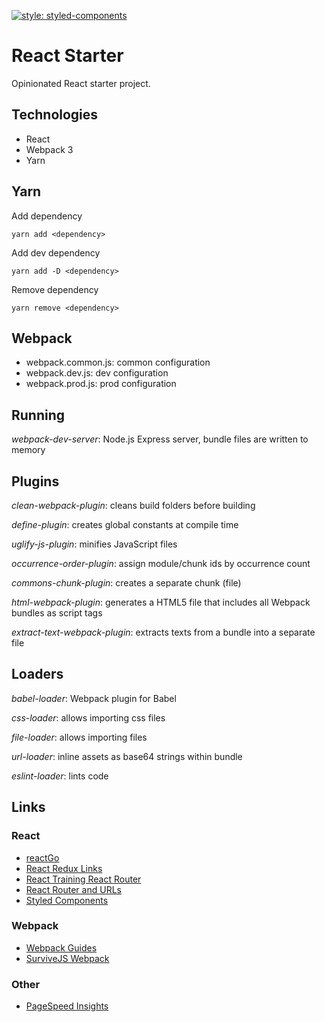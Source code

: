 [![style: styled-components](https://img.shields.io/badge/style-%F0%9F%92%85%20styled--components-orange.svg?colorB=daa357&colorA=db748e)](https://github.com/styled-components/styled-components)

# React Starter
Opinionated React starter project.

## Technologies

* React
* Webpack 3
* Yarn

## Yarn
Add dependency
```
yarn add <dependency>
```

Add dev dependency
```
yarn add -D <dependency>
```

Remove dependency
```
yarn remove <dependency>
```

## Webpack 

* webpack.common.js: common configuration
* webpack.dev.js: dev configuration
* webpack.prod.js: prod configuration

## Running

_webpack-dev-server_: Node.js Express server, bundle files are written to memory

## Plugins

_clean-webpack-plugin_: cleans build folders before building

_define-plugin_: creates global constants at compile time

_uglify-js-plugin_: minifies JavaScript files

_occurrence-order-plugin_: assign module/chunk ids by occurrence count

_commons-chunk-plugin_: creates a separate chunk (file)

_html-webpack-plugin_: generates a HTML5 file that includes all Webpack bundles as script tags

_extract-text-webpack-plugin_: extracts texts from a bundle into a separate file

## Loaders

_babel-loader_: Webpack plugin for Babel

_css-loader_: allows importing css files

_file-loader_: allows importing files

_url-loader_: inline assets as base64 strings within bundle

_eslint-loader_: lints code

## Links
### React
* [reactGo](https://github.com/reactGo/reactGo/tree/master/app)
* [React Redux Links](https://github.com/markerikson/react-redux-links)
* [React Training React Router](https://reacttraining.com/react-router/web/example/basic)
* [React Router and URLs](https://stackoverflow.com/questions/27928372/react-router-urls-dont-work-when-refreshing-or-writting-manually)
* [Styled Components](https://www.styled-components.com/)

### Webpack
* [Webpack Guides](https://webpack.js.org/guides)
* [SurviveJS Webpack](https://survivejs.com/webpack/)

### Other
* [PageSpeed Insights](https://developers.google.com/speed/pagespeed/insights/)